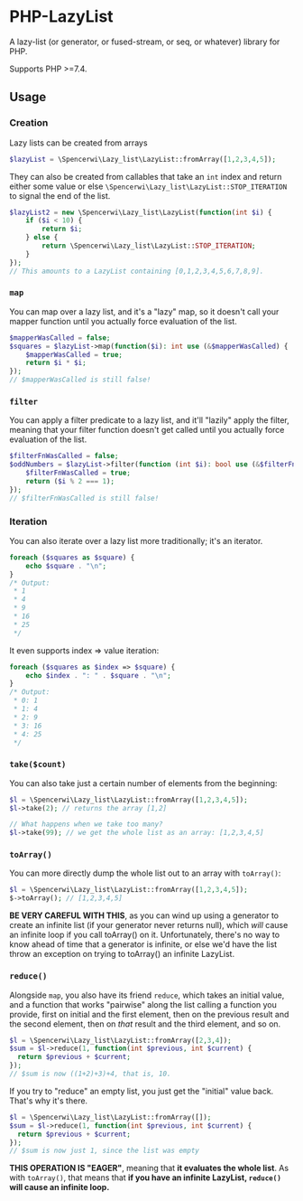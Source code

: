 # PHP-LazyList

A lazy-list (or generator, or fused-stream, or seq, or whatever) library for PHP.

Supports PHP >=7.4.

## Usage

### Creation 

Lazy lists can be created from arrays
```php
$lazyList = \Spencerwi\Lazy_list\LazyList::fromArray([1,2,3,4,5]);
```

They can also be created from callables that take an `int` index and return 
 either some value or else `\Spencerwi\Lazy_list\LazyList::STOP_ITERATION` to 
 signal the end of the list.

```php
$lazyList2 = new \Spencerwi\Lazy_list\LazyList(function(int $i) {
    if ($i < 10) {
        return $i;
    } else {
        return \Spencerwi\Lazy_list\LazyList::STOP_ITERATION;
    }
});
// This amounts to a LazyList containing [0,1,2,3,4,5,6,7,8,9].
```

### `map`

You can map over a lazy list, and it's a "lazy" map, so it doesn't call
your mapper function until you actually force evaluation of the list.

```php
$mapperWasCalled = false;
$squares = $lazyList->map(function($i): int use (&$mapperWasCalled) {
    $mapperWasCalled = true;
    return $i * $i;
});
// $mapperWasCalled is still false!
```

### `filter`

You can apply a filter predicate to a lazy list, and it'll "lazily" apply the 
filter, meaning that your filter function doesn't get called until you actually
force evaluation of the list.

```php
$filterFnWasCalled = false;
$oddNumbers = $lazyList->filter(function (int $i): bool use (&$filterFnWasCalled) {
    $filterFnWasCalled = true;
    return ($i % 2 === 1);
});
// $filterFnWasCalled is still false!
```

### Iteration

You can also iterate over a lazy list more traditionally; it's an iterator.

```php
foreach ($squares as $square) {
    echo $square . "\n";
}
/* Output:
 * 1
 * 4
 * 9
 * 16
 * 25
 */
```

It even supports index => value iteration:

```php
foreach ($squares as $index => $square) {
    echo $index . ": " . $square . "\n";
}
/* Output:
 * 0: 1
 * 1: 4
 * 2: 9
 * 3: 16
 * 4: 25
 */
```

### `take($count)`

You can also take just a certain number of elements from the beginning:

```php
$l = \Spencerwi\Lazy_list\LazyList::fromArray([1,2,3,4,5]);
$l->take(2); // returns the array [1,2]

// What happens when we take too many?
$l->take(99); // we get the whole list as an array: [1,2,3,4,5]
```

### `toArray()`

You can more directly dump the whole list out to an array with `toArray()`:

```php
$l = \Spencerwi\Lazy_list\LazyList::fromArray([1,2,3,4,5]);
$->toArray(); // [1,2,3,4,5]

```

**BE VERY CAREFUL WITH THIS**, as you can wind up using a generator to create an
infinite list (if your generator never returns null), which *will* cause an 
infinite loop if you call toArray() on it. Unfortunately, there's no way to know
ahead of time that a generator is infinite, or else we'd have the list throw an 
exception on trying to toArray() an infinite LazyList.

### `reduce()`

Alongside `map`, you also have its friend `reduce`, which takes an initial value,
and a function that works "pairwise" along the list calling a function you 
provide, first on initial and the first element, then on the previous result
and the second element, then on _that_ result and the third element, and so on.

```php
$l = \Spencerwi\Lazy_list\LazyList::fromArray([2,3,4]);
$sum = $l->reduce(1, function(int $previous, int $current) {
  return $previous + $current;
});
// $sum is now ((1+2)+3)+4, that is, 10. 
```

If you try to "reduce" an empty list, you just get the "initial" value back. 
That's why it's there.

```php
$l = \Spencerwi\Lazy_list\LazyList::fromArray([]);
$sum = $l->reduce(1, function(int $previous, int $current) {
  return $previous + $current;
});
// $sum is now just 1, since the list was empty
```

**THIS OPERATION IS "EAGER"**, meaning that **it evaluates the whole list**. As with
`toArray()`, that means that **if you have an infinite LazyList, `reduce()` will 
cause an infinite loop.**

